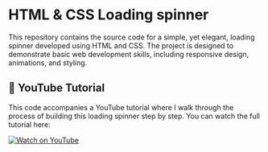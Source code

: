 # HTML & CSS Loading spinner

This repository contains the source code for a simple, yet elegant, loading spinner developed using HTML and CSS. The project is designed to demonstrate basic web development skills, including responsive design, animations, and styling.

## 🎥 YouTube Tutorial

This code accompanies a YouTube tutorial where I walk through the process of building this loading spinner step by step. You can watch the full tutorial here:

[![Watch on YouTube](https://img.shields.io/badge/Watch%20on-YouTube-red)](https://studio.youtube.com/video/JbbO34x9jM0/edit)
